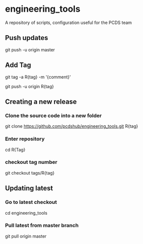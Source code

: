 # engineering_tools
A repository of scripts, configuration useful for the PCDS team

## Push updates
git push -u origin master


## Add Tag
git tag -a R{tag} -m '{comment}'

git push -u origin R{tag}


## Creating a new release
### Clone the source code into a new folder
git clone https://github.com/pcdshub/engineering_tools.git R{tag}
### Enter repository
cd R{Tag}
### checkout tag number
git checkout tags/R{tag}


## Updating latest
### Go to latest checkout
cd engineering_tools
### Pull latest from master branch
git pull origin master

